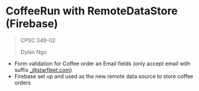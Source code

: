 # CoffeeRun with RemoteDataStore (Firebase)
>CPSC 349-02
>
>Dylan Ngo

* Form validation for Coffee order an Email fields (only accept email with suffix _@starfleet.com)
* Firebase set up and used as the new remote data source to store coffee orders